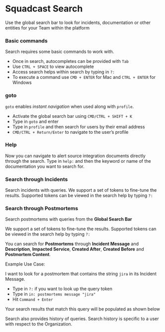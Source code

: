 # Squadcast Search

Use the global search bar to look for incidents, documentation or other entities for your Team within the platform

### Basic commands <a href="#basic-commands" id="basic-commands"></a>

Search requires some basic commands to work with.

* Once in search, autocompletes can be provided with `Tab`
* Use `CTRL + SPACE` to view autocomplete
* Access search helps within search by typing in `?:`
* To execute a command use `CMD + ENTER` for Mac and `CTRL + ENTER` for Windows

### goto <a href="#goto" id="goto"></a>

`goto` enables _instant navigation_ when used along with `profile`.

* Activate the global search bar using `CMD/CTRL + SHIFT + K`
* Type in `goto` and enter
* Type in `profile` and then search for users by their email address
* `CMD/CTRL + Return/Enter` to navigate to the user’s profile

### Help <a href="#help" id="help"></a>

Now you can navigate to alert source integration documents directly through the search. Type in `help:` and then the keyword or name of the documentation you want to search for.

### Search through Incidents <a href="#search-through-incidents" id="search-through-incidents"></a>

Search incidents with queries. We support a set of tokens to fine-tune the results. Supported tokens can be viewed in the search help by typing `?:`

### Search through Postmortems <a href="#search-through-postmortems" id="search-through-postmortems"></a>

Search postmortems with queries from the **Global Search Bar**

We support a set of tokens to fine-tune the results. Supported tokens can be viewed in the search help by typing `?:`

You can search for **Postmortems** through **Incident Message** and **Description**, **Impacted Service**, **Created After**, **Created Before** and **Postmortem Content**.

Example Use Case:

I want to look for a postmortem that contains the string `jira` in its Incident Message.

* Type in `?:` if you want to look up the query token
* Type in `in: postmortems message "jira"`
* Hit `Command + Enter`

Your search results that match this query will be populated as shown below

Search also provides history of queries. Search history is specific to a user with respect to the Organization.

